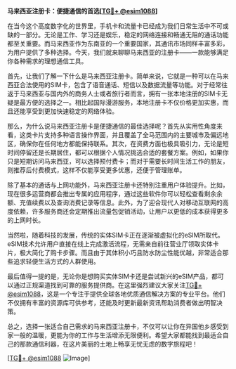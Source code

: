 **马来西亚注册卡：便捷通信的首选[[TG💪+ @esim1088](https://t.me/s/esim1088)]**

在当今这个高度数字化的世界里，手机卡和流量卡已经成为我们日常生活中不可或缺的一部分。无论是工作、学习还是娱乐，稳定的网络连接和畅通无阻的通话功能都至关重要。而马来西亚作为东南亚的一个重要国家，其通讯市场同样丰富多彩，为用户提供了多种选择。今天，我们就来聊聊马来西亚的注册卡——一款能够满足你各种需求的理想通信工具。

首先，让我们了解一下什么是马来西亚注册卡。简单来说，它就是一种可以在马来西亚合法使用的SIM卡，包含了语音通话、短信以及数据流量等功能。对于经常往返于马来西亚与国内外的商务人士或者旅行者而言，拥有一张本地注册的SIM卡无疑是最方便的选择之一。相比起国际漫游服务，本地注册卡不仅价格更加实惠，而且还能享受到更加快速稳定的网络体验。

那么，为什么说马来西亚注册卡是便捷通信的最佳选择呢？首先从实用性角度来看，这类卡片支持多种语言操作界面，并且覆盖了全马范围内的主要城市及偏远地区，确保你在任何地方都能保持联系。其次，在资费方面也极具吸引力，无论是短时间停留还是长期居住，都可以根据个人情况挑选合适的套餐方案。例如，如果你只是短期访问马来西亚，可以选择预付费卡；而对于需要长时间生活工作的朋友，则推荐后付费模式，这样不仅能享受更多优惠，还便于管理账单。

除了基本的通话与上网功能外，马来西亚注册卡还特别注重用户体验提升。比如，现在很多运营商都会推出专属的应用程序，通过这些软件你可以轻松查看剩余余额、充值续费以及查询消费记录等信息。此外，为了迎合现代人对移动互联网的高度依赖，许多服务商还会定期推出流量包促销活动，让用户以更低的成本获得更多的上网时长。

当然啦，随着科技的发展，传统的实体SIM卡正在逐渐被虚拟化的eSIM所取代。eSIM技术允许用户直接在线上完成激活流程，无需亲自前往营业厅领取实体卡片，极大简化了购卡步骤。而且由于其体积小巧且防水防尘性能优越，非常适合那些追求轻便生活方式的人群使用。

最后值得一提的是，无论你是想购买实体SIM卡还是尝试新兴的eSIM产品，都可以通过正规渠道找到可靠的服务提供商。在这里强烈建议大家关注[TG💪+ @esim1088](https://t.me/s/esim1088)，这是一个专注于提供全球各地优质通信解决方案的专业平台。他们不仅拥有丰富的资源库可供参考，还能及时更新最新资讯帮助消费者做出明智决策。

总之，选择一张适合自己需求的马来西亚注册卡，不仅可以让你在异国他乡感受到家一般的温暖，更能为你的工作与生活增添无限便利。希望大家都能找到最适合自己的那款通信利器，在这片美丽的土地上畅享无忧无虑的数字旅程吧！

[[TG💪+ @esim1088](https://t.me/s/esim1088) ![Image](https://i.postimg.cc/4NQfJmqS/Snipaste-2025-05-13-00-14-12.png)]